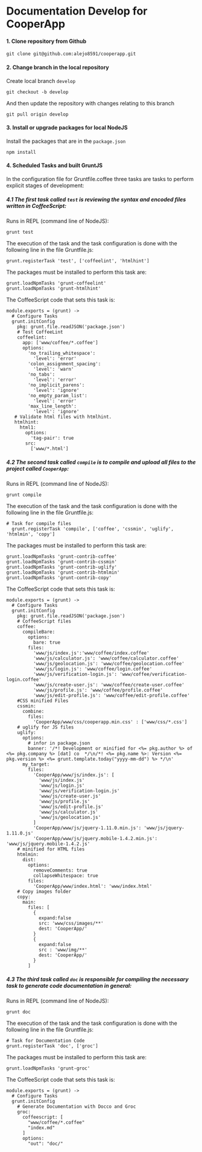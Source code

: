 # Documentation Develop for CooperApp

#### 1. Clone repository from Github

`git clone git@github.com:alejo8591/cooperapp.git`


#### 2. Change branch in the local repository

Create local branch `develop`

`git checkout -b develop`

And then update the repository with changes relating to this branch

`git pull origin develop`


#### 3. Install or upgrade packages for local NodeJS

Install the packages that are in the `package.json`

`npm install`


#### 4. Scheduled Tasks and built GruntJS

In the configuration file for Gruntfile.coffee three tasks are tasks to perform explicit stages of development:

##### 4.1 The first task called `test` is reviewing the syntax and encoded files written in CoffeeScript:

Runs in REPL (command line of NodeJS):

`grunt test`

The execution of the task and the task configuration is done with the following line in the file Gruntfile.js:

```coffee-script
grunt.registerTask 'test', ['coffeelint', 'htmlhint']
```

The packages must be installed to perform this task are:

``` coffee-script
grunt.loadNpmTasks 'grunt-coffeelint'
grunt.loadNpmTasks 'grunt-htmlhint'
```

The CoffeeScript code that sets this task is:

``` coffee-script
module.exports = (grunt) ->
  # Configure Tasks
  grunt.initConfig
    pkg: grunt.file.readJSON('package.json')
    # Test CoffeeLint
    coffeelint:
      app: ['www/coffee/*.coffee']
      options:
        'no_trailing_whitespace':
          'level': 'error'
        'colon_assignment_spacing':
          'level': 'warn'
        'no_tabs':
          'level': 'error'
        'no_implicit_parens':
          'level': 'ignore'
        'no_empty_param_list':
          'level': 'error'
        'max_line_length':
          'level': 'ignore'
   # Validate html files with htmlhint.
   htmlhint:
     html1:
       options:
         'tag-pair': true
       src:
         ['www/*.html']
```

##### 4.2 The second task called `compile` is to compile and upload all files to the project called `CooperApp`:

Runs in REPL (command line of NodeJS):

`grunt compile`

The execution of the task and the task configuration is done with the following line in the file Gruntfile.js:

```coffee-script
# Task for compile files
  grunt.registerTask 'compile', ['coffee', 'cssmin', 'uglify', 'htmlmin', 'copy']
```

The packages must be installed to perform this task are:

``` coffee-script
grunt.loadNpmTasks 'grunt-contrib-coffee'
grunt.loadNpmTasks 'grunt-contrib-cssmin'
grunt.loadNpmTasks 'grunt-contrib-uglify'
grunt.loadNpmTasks 'grunt-contrib-htmlmin'
grunt.loadNpmTasks 'grunt-contrib-copy'
```

The CoffeeScript code that sets this task is:

``` coffee-script
module.exports = (grunt) ->
  # Configure Tasks
  grunt.initConfig
    pkg: grunt.file.readJSON('package.json')
    # CoffeeScript files
    coffee:
      compileBare:
        options:
          bare: true
        files:
          'www/js/index.js':'www/coffee/index.coffee'
          'www/js/calculator.js': 'www/coffee/calculator.coffee'
          'www/js/geolocation.js': 'www/coffee/geolocation.coffee'
          'www/js/login.js': 'www/coffee/login.coffee'
          'www/js/verification-login.js': 'www/coffee/verification-login.coffee'
          'www/js/create-user.js': 'www/coffee/create-user.coffee'
          'www/js/profile.js': 'www/coffee/profile.coffee'
          'www/js/edit-profile.js': 'www/coffee/edit-profile.coffee'
    #CSS minified Files
    cssmin:
      combine:
        files: 
          'CooperApp/www/css/cooperapp.min.css' : ['www/css/*.css']
    # uglify for JS files
    uglify:
      options:
      	# infor in package.json
        banner: '/*! Development or minified for <%= pkg.author %> of <%= pkg.company %> [dat] co  */\n/*! <%= pkg.name %>: Version <%= pkg.version %> <%= grunt.template.today("yyyy-mm-dd") %> */\n'
      my_target:
        files:
          'CooperApp/www/js/index.js': [
            'www/js/index.js'
            'www/js/login.js'
            'www/js/verification-login.js'
            'www/js/create-user.js'
            'www/js/profile.js'
            'www/js/edit-profile.js'
            'www/js/calculator.js'
            'www/js/geolocation.js'
          ]
          'CooperApp/www/js/jquery-1.11.0.min.js': 'www/js/jquery-1.11.0.js'
          'CooperApp/www/js/jquery.mobile-1.4.2.min.js': 'www/js/jquery.mobile-1.4.2.js'
    # minified for HTML files
    htmlmin:
      dist:
        options:
          removeComments: true
          collapseWhitespace: true
        files:
          'CooperApp/www/index.html': 'www/index.html'
    # Copy images folder
    copy:
      main:
        files: [
          {
            expand:false
            src: 'www/css/images/**'
            dest: 'CooperApp/'
          }
          {
            expand:false
            src : 'www/img/**'
            dest: 'CooperApp/'
          }
        ]
```

##### 4.3 The third task called `doc` is responsible for compiling the necessary task to generate code documentation in general:

Runs in REPL (command line of NodeJS):

`grunt doc`

The execution of the task and the task configuration is done with the following line in the file Gruntfile.js:

```coffee-script
# Task for Documentation Code
grunt.registerTask 'doc', ['groc']
```

The packages must be installed to perform this task are:

``` coffee-script
grunt.loadNpmTasks 'grunt-groc'
```

The CoffeeScript code that sets this task is:

``` coffee-script
module.exports = (grunt) ->
  # Configure Tasks
  grunt.initConfig
    # Generate Documentation with Docco and Groc
    groc:
      coffeescript: [
      	"www/coffee/*.coffee"
      	"index.md"
      ]
      options:
        "out": "doc/"
```
